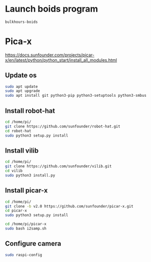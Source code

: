 
# Launch boids program

```bash
bulkhours-boids
```

# Pica-x

https://docs.sunfounder.com/projects/picar-x/en/latest/python/python_start/install_all_modules.html

## Update os

```bash
sudo apt update
sudo apt upgrade
sudo apt install git python3-pip python3-setuptools python3-smbus
```

## Install robot-hat

```bash
cd /home/pi/
git clone https://github.com/sunfounder/robot-hat.git
cd robot-hat
sudo python3 setup.py install
```

## Install vilib

```bash
cd /home/pi/
git clone https://github.com/sunfounder/vilib.git
cd vilib
sudo python3 install.py
```


## Install picar-x

```bash
cd /home/pi/
git clone -b v2.0 https://github.com/sunfounder/picar-x.git
cd picar-x
sudo python3 setup.py install

cd /home/pi/picar-x
sudo bash i2samp.sh
```


## Configure camera

```bash
sudo raspi-config
```
